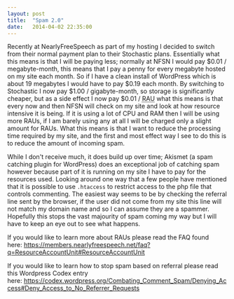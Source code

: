```yaml
---
layout: post
title:  "Spam 2.0"
date:   2014-04-02 22:35:00
---
```


Recently at NearlyFreeSpeech as part of my hosting I decided to switch from their normal payment plan to their Stochastic plans. Essentially what this means is that I will be paying less; normally at NFSN I would pay $0.01 / megabyte-month, this means that I pay a penny for every megabyte hosted on my site each month. So if I have a clean install of WordPress which is about 19 megabytes I would have to pay $0.19 each month. By switching to Stochastic I now pay $1.00 / gigabyte-month, so storage is significantly cheaper, but as a side effect I now pay $0.01 / <abbr title="Resource Accounting Unit">RAU</abbr> what this means is that every now and then NFSN will check on my site and look at how resource intensive it is being. If it is using a lot of CPU and RAM then I will be using more RAUs, if I am barely using any at all I will be charged only a slight amount for RAUs. What this means is that I want to reduce the processing time required by my site, and the first and most effect way I see to do this is to reduce the amount of incoming spam.

While I don't receive much, it does build up over time; Akismet (a spam catching plugin for WordPress) does an exceptional job of catching spam however because part of it is running on my site I have to pay for the resources used. Looking around one way that a few people have mentioned that it is possible to use <code>.htaccess</code> to restrict access to the php file that controls commenting. The easiest way seems to be by checking the referral line sent by the browser, if the user did not come from my site this line will not match my domain name and so I can assume they are a spammer. Hopefully this stops the vast majourity of spam coming my way but I will have to keep an eye out to see what happens.

If you would like to learn more about RAUs please read the FAQ found here: <a href="https://members.nearlyfreespeech.net/faq?q=ResourceAccountUnit#ResourceAccountUnit">https://members.nearlyfreespeech.net/faq?q=ResourceAccountUnit#ResourceAccountUnit</a>

If you would like to learn how to stop spam based on referral please read this Wordpress Codex entry here: <a href="https://codex.wordpress.org/Combating_Comment_Spam/Denying_Access#Deny_Access_to_No_Referrer_Requests">https://codex.wordpress.org/Combating_Comment_Spam/Denying_Access#Deny_Access_to_No_Referrer_Requests</a>
